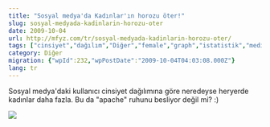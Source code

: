 ```yaml
---
title: "Sosyal medya'da Kadınlar'ın horozu öter!"
slug: sosyal-medyada-kadinlarin-horozu-oter
date: 2009-10-04
url: http://mfyz.com/tr/sosyal-medyada-kadinlarin-horozu-oter/
tags: ["cinsiyet","dağılım","Diğer","female","graph","istatistik","media","medya","social","sosyal","statistics"]
category: Diğer
migration: {"wpId":232,"wpPostDate":"2009-10-04T04:03:08.000Z"}
lang: tr
---
```


Sosyal medya'daki kullanıcı cinsiyet dağılımına göre neredeyse heryerde kadınlar daha fazla. Bu da "apache" ruhunu besliyor değil mi? :)

![](/images/archive/tr/2009/10/chicksrule.gif)